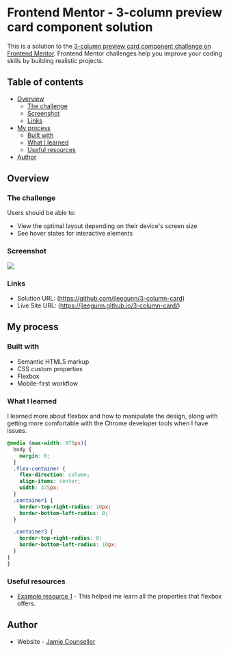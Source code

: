# Frontend Mentor - 3-column preview card component solution

This is a solution to the [3-column preview card component challenge on Frontend Mentor](https://www.frontendmentor.io/challenges/3column-preview-card-component-pH92eAR2-). Frontend Mentor challenges help you improve your coding skills by building realistic projects.

## Table of contents

- [Overview](#overview)
  - [The challenge](#the-challenge)
  - [Screenshot](#screenshot)
  - [Links](#links)
- [My process](#my-process)
  - [Built with](#built-with)
  - [What I learned](#what-i-learned)
  - [Useful resources](#useful-resources)
- [Author](#author)


## Overview

### The challenge

Users should be able to:

- View the optimal layout depending on their device's screen size
- See hover states for interactive elements

### Screenshot

![](images/Desktop_view.png)


### Links

- Solution URL: (https://github.com/jleegunn/3-column-card)
- Live Site URL: (https://jleegunn.github.io/3-column-card/)

## My process

### Built with

- Semantic HTML5 markup
- CSS custom properties
- Flexbox
- Mobile-first workflow

### What I learned

I learned more about flexbox and how to manipulate the design, along with getting more comfortable with the Chrome developer tools when I have issues.


```css
@media (max-width: 975px){
  body {
    margin: 0;
  }
  .flex-container {
    flex-direction: column;
    align-items: center;
    width: 375px;
  }
  .container1 {
    border-top-right-radius: 10px;
    border-bottom-left-radius: 0;
  }

  .container3 {
    border-top-right-radius: 0;
    border-bottom-left-radius: 10px;
  }
}
}
```

### Useful resources

- [Example resource 1](https://css-tricks.com/almanac/properties/f/flex-flow/) - This helped me learn all the properties that flexbox offers.


## Author

- Website - [Jamie Counsellor](TBD)
